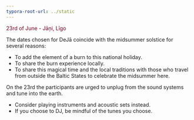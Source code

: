 ```yaml
---
typora-root-url: ../static
---
```


<span style="color:#77011e;">23rd of June - Jāņi, Līgo</span>

The dates chosen for DeJā coincide with the midsummer solstice  for several reasons:

- To add the element of a burn to this national holiday.
- To share the burn experience locally.
- To share this magical time and the local traditions with those who travel from outside the Baltic States to celebrate the midsummer here.



On the 23rd the participants are urged to unplug from the sound systems and tune into the earth.

- Consider playing instruments and acoustic sets instead.
- If you choose to DJ, be mindful of the tunes you choose.

